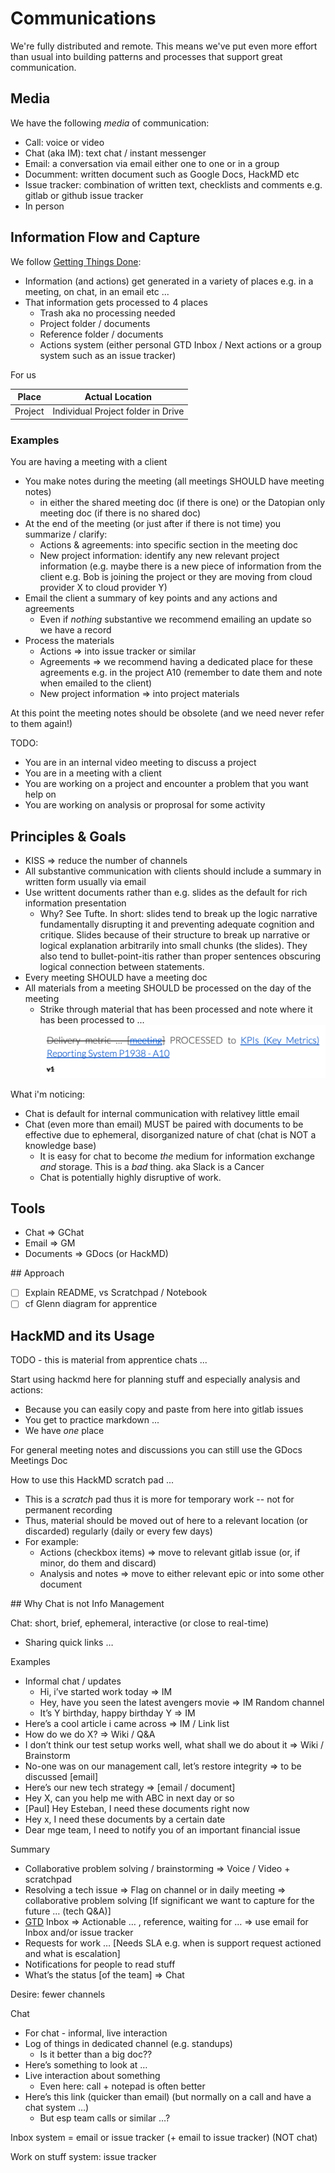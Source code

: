 # Communications

We're fully distributed and remote. This means we've put even more effort than usual into building patterns and processes that support great communication.

## Media

We have the following *media* of communication:

* Call: voice or video
* Chat (aka IM): text chat / instant messenger
* Email: a conversation via email either one to one or in a group
* Documment: written document such as Google Docs, HackMD etc
* Issue tracker: combination of written text, checklists and comments e.g. gitlab or github issue tracker
* In person

## Information Flow and Capture

We follow [Getting Things Done][gtd]:

* Information (and actions) get generated in a variety of places e.g. in a meeting, on chat, in an email etc ...
* That information gets processed to 4 places
  * Trash aka no processing needed
  * Project folder / documents
  * Reference folder / documents
  * Actions system (either personal GTD Inbox / Next actions or a group system such as an issue tracker)

[gtd]: [/getting-things-done]

For us

| Place  | Actual Location |
|--------|-----------------|
| Project | Individual Project folder in Drive |


### Examples

You are having a meeting with a client

* You make notes during the meeting (all meetings SHOULD have meeting notes)
  * in either the shared meeting doc (if there is one) or the Datopian only meeting doc (if there is no shared doc)
* At the end of the meeting (or just after if there is not time) you summarize / clarify:
  * Actions & agreements: into specific section in the meeting doc
  * New project information: identify any new relevant project information (e.g. maybe there is a new piece of information from the client e.g. Bob is joining the project or they are moving from cloud provider X to cloud provider Y)
* Email the client a summary of key points and any actions and agreements
  * Even if *nothing* substantive we recommend emailing an update so we have a record
* Process the materials
  * Actions => into issue tracker or similar
  * Agreements => we recommend having a dedicated place for these agreements e.g. in the project A10 (remember to date them and note when emailed to the client)
  * New project information => into project materials

At this point the meeting notes should be obsolete (and we need never refer to them again!)

TODO:

* You are in an internal video meeting to discuss a project
* You are in a meeting with a client
* You are working on a project and encounter a problem that you want help on
* You are working on analysis or proprosal for some activity

## Principles & Goals

* KISS => reduce the number of channels
* All substantive communication with clients should include a summary in written form usually via email
* Use writtent documents rather than e.g. slides as the default for rich information presentation
  * Why? See Tufte. In short: slides tend to break up the logic narrative fundamentally disrupting it and preventing adequate cognition and critique. Slides because of their structure to break up narrative or logical explanation arbitrarily into small chunks (the slides). They also tend to bullet-point-itis rather than proper sentences obscuring logical connection between statements.
* Every meeting SHOULD have a meeting doc
* All materials from a meeting SHOULD be processed on the day of the meeting
  * Strike through material that has been processed and note where it has been processed to ... ![](./processed-info-strikethrough.png)

What i'm noticing:

* Chat is default for internal communication with relativey little email
* Chat (even more than email) MUST be paired with documents to be effective due to ephemeral, disorganized nature of chat (chat is NOT a knowledge base)
  * It is easy for chat to become *the* medium for information exchange *and* storage. This is a *bad* thing. aka Slack is a Cancer
  * Chat is potentially highly disruptive of work.


## Tools

* Chat => GChat
* Email => GM
* Documents => GDocs (or HackMD)


## Approach

* [ ] Explain README, vs Scratchpad / Notebook
* [ ] cf Glenn diagram for apprentice

## HackMD and its Usage

TODO - this is material from apprentice chats ...

Start using hackmd here for planning stuff and especially analysis and actions:

* Because you can easily copy and paste from here into gitlab issues
* You get to practice markdown ...
* We have *one* place

For general meeting notes and discussions you can still use the GDocs Meetings Doc

How to use this HackMD scratch pad ...

* This is a *scratch* pad thus it is more for temporary work -- not for permanent recording
* Thus, material should be moved out of here to a relevant location (or discarded) regularly (daily or every few days)
* For example:
  * Actions (checkbox items) => move to relevant gitlab issue (or, if minor, do them and discard)
  * Analysis and notes => move to either relevant epic or into some other document


## Why Chat is not Info Management

Chat: short, brief, ephemeral, interactive (or close to real-time)

* Sharing quick links …

Examples

* Informal chat / updates
  * Hi, i’ve started work today => IM
  * Hey, have you seen the latest avengers movie => IM Random channel
  * It’s Y birthday, happy birthday Y => IM
* Here’s a cool article i came across => IM / Link list
* How do we do X? => Wiki / Q&A
* I don’t think our test setup works well, what shall we do about it => Wiki / Brainstorm
* No-one was on our management call, let’s restore integrity => to be discussed [email]
* Here’s our new tech strategy => [email / document]
* Hey X, can you help me with ABC in next day or so
* [Paul] Hey Esteban, I need these documents right now
* Hey x, I need these documents by a certain date
* Dear mge team, I need to notify you of an important financial issue

Summary

* Collaborative problem solving / brainstorming => Voice / Video + scratchpad
* Resolving a tech issue => Flag on channel or in daily meeting => collaborative problem solving [If significant we want to capture for the future … (tech Q&A)]
* [GTD] Inbox => Actionable … , reference, waiting for …  => use email for Inbox and/or issue tracker
* Requests for work … [Needs SLA e.g. when is support request actioned and what is escalation]
* Notifications for people to read stuff
* What’s the status [of the team] => Chat

Desire: fewer channels

Chat

* For chat - informal, live interaction
* Log of things in dedicated channel (e.g. standups)
  * Is it better than a big doc??
* Here’s something to look at …
* Live interaction about something
  * Even here: call + notepad is often better
* Here’s this link (quicker than email) (but normally on a call and have a chat system …)
  * But esp team calls or similar …?

Inbox system = email or issue tracker (+ email to issue tracker) (NOT chat)

Work on stuff system: issue tracker

